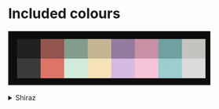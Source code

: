 # Included colours

![Colour Palette](https://github.com/ciarafair/cherry-wine/blob/main/assets/ColorScheme.png)

<details>
	<summary> Shiraz </summary>
	<table>
		<table>
			<tr>
				<th></th>
				<th>Labels</th>
				<th>Function</th>
				<th>Hex</th>
				<th>RGB</th>
				<th>HSL</th>
			</tr>
			<tr>
				<td><img src="assets/shiraz/181818.png" height="23" width="23" /></td>
				<td>Cod Gray</td>
				<td>Background</td>
				<td><code>#181818</code></td>
				<td><code>RGB(13, 13, 10)</code></td>
				<td><code>hsl(60, 13%, 5%)</code></td>
			</tr>
			<tr>
				<td><img src="assets/shiraz/dedcd1.png" height="23" width="23" /></td>
				<td>Westar</td>
				<td>Foreground</td>
				<td><code>#dedcd1</code></td>
				<td><code>RGB(214, 212, 203)</code></td>
				<td><code>hsl(49, 12%, 82%)</code></td>
			</tr>
			<tr>
				<td><img src="assets/shiraz/212120.png" height="23" width="23" /></td>
				<td>Black</td>
				<td>Color16</td>
				<td><code>#212120</code></td>
				<td><code>RGB(33, 33, 32)</code></td>
				<td><code>hsl(60, 3%, 13%)</code></td>
			<tr>
			</tr>
			<tr>
				<td><img src="assets/shiraz/3b3b39.png" height="23" width="23" /></td>
				<td>Black Bright</td>
				<td>Color8</td>
				<td><code>#3b3b39</code></td>
				<td><code>RGB(59, 59, 57)</code></td>
				<td><code>hsl(60, 3%, 23%)</code></td>
			<tr>
				<td><img src="assets/shiraz/9D504A.png" height="23" width="23" /></td>
				<td>Copper Rust</td>
				<td>Color1</td>
				<td><code>#9D504A</code></td>
				<td><code>RGB(157, 80, 74)</code></td>
				<td><code>hsl(4, 35%, 45%)</code></td>
			</tr>
			<tr>
				<td><img src="assets/shiraz/ED6D61.png" height="23" width="23" /></td>
				<td>Burnt Sienna</td>
				<td>Color9</td>
				<td><code>#ED6D61</code></td>
				<td><code>RGB(237, 109, 97)</code></td>
				<td><code>hsl(5, 79%, 65%)</code></td>
			<tr>
				<td><img src="assets/shiraz/7A9E8A.png" height="23" width="23" /></td>
				<td>Oxley</td>
				<td>Color2</td>
				<td><code>#7A9E8A</code></td>
				<td><code>RGB(122, 158, 138)</code></td>
				<td><code>hsl(135, 17%, 56%)</code></td>
			</tr>
			<tr>
				<td><img src="assets/shiraz/CCEBDA.png" height="23" width="23" /></td>
				<td>Skeptic</td>
				<td>Color10</td>
				<td><code>#CCEBDA</code></td>
				<td><code>RGB(204, 235, 218)</code></td>
				<td><code>hsl(135, 44%, 85%)</code></td>
			<tr>
				<td><img src="assets/shiraz/C7B48D.png" height="23" width="23" /></td>
				<td>Indian Khaki</td>
				<td>Color3</td>
				<td><code>#C7B48D</code></td>
				<td><code>RGB(199, 180, 141)</code></td>
				<td><code>hsl(40, 30%, 65%)</code></td>
			</tr>
			<tr>
				<td><img src="assets/shiraz/fae2b1.png" height="23" width="23" /></td>
				<td>Peach Yellow</td>
				<td>Color11</td>
				<td><code>#fae2b1</code></td>
				<td><code>RGB(250, 226, 177)</code></td>
				<td><code>hsl(40, 88%, 84%)</code></td>
			</tr>
			<tr>
				<td><img src="assets/shiraz/997aa2.png" height="23" width="23" /></td>
				<td>Trendy Pink</td>
				<td>Color4</td>
				<td><code>#997aa2</code></td>
				<td><code>RGB(153, 122, 162)</code></td>
				<td><code>hsl(287, 18%, 56%)</code></td>
			</tr>
			<tr>
				<td><img src="assets/shiraz/dcb8e6.png" height="23" width="23" /></td>
				<td>Prelude</td>
				<td>Color12</td>
				<td><code>#dcb8e6</code></td>
				<td><code>RGB(221, 185, 230)</code></td>
				<td><code>hsl(288, 47%, 81%)</code></td>
			</tr>
			<tr>
				<td><img src="assets/shiraz/d48ca6.png" height="23" width="23" /></td>
				<td>Can Can</td>
				<td>Color5</td>
				<td><code>#d48ca6</code></td>
				<td><code>RGB(212, 140, 166)</code></td>
				<td><code>hsl(340, 46%, 68%)</code></td>
			</tr>
			<tr>
				<td><img src="assets/shiraz/ffc2d8.png" height="23" width="23" /></td>
				<td>Cotton Candy</td>
				<td>Color13</td>
				<td><code>#ffc2d8</code></td>
				<td><code>RGB(255, 194, 216)</code></td>
				<td><code>hsl(340, 100%, 88%)</code></td>
			</tr>
			<tr>
				<td><img src="assets/shiraz/60a3a3.png" height="23" width="23" /></td>
				<td>Breaker Bay</td>
				<td>Color6</td>
				<td><code>#60a3a3</code></td>
				<td><code>RGB(96, 163, 163)</code></td>
				<td><code>hsl(180, 27%, 51%)</code></td>
			</tr>
			<tr>
				<td><img src="assets/shiraz/8ecfcf.png" height="23" width="23" /></td>
				<td>Half Baked</td>
				<td>Color14</td>
				<td><code>#8ecfcf</code></td>
				<td><code>RGB(142, 207, 207)</code></td>
				<td><code>hsl(180, 40%, 68%)</code></td>
			</tr>
			<tr>
				<td><img src="assets/shiraz/c4c3be.png" height="23" width="23" /></td>
				<td>Gray Nickle</td>
				<td>Color7</td>
				<td><code>#c4c3be</code></td>
				<td><code>RGB(196, 195, 190)</code></td>
				<td><code>hsl(45, 5%, 76%)</code></td>
			</tr>
			<tr>
				<td><img src="assets/shiraz/dbdbdb.png" height="23" width="23" /></td>
				<td>Alto</td>
				<td>Color15</td>
				<td><code>#dbdbdb</code></td>
				<td><code>RGB(219, 219, 219)</code></td>
				<td><code>hsl(0, 0%, 86%)</code></td>
			</tr>
		</table>
	</table>
</details>
